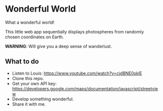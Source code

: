 # Wonderful World

What a wonderful world!

This little web app sequentially displays photospheres from randomly chosen coordinates on Earth.

**WARNING**: Will give you a deep sense of wanderlust.

## What to do

- Listen to Louis: https://www.youtube.com/watch?v=cjdBNE0sklE
- Clone this repo.
- Get your own API key: https://developers.google.com/maps/documentation/javascript/streetview
- Develop something wonderful.
- Share it with me.

